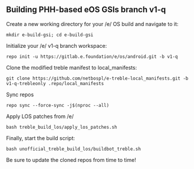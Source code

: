 
## Building PHH-based eOS GSIs branch v1-q ##

Create a new working directory for your /e/ OS build and navigate to it:

    mkdir e-build-gsi; cd e-build-gsi

Initialize your /e/ v1-q branch workspace:

    repo init -u https://gitlab.e.foundation/e/os/android.git -b v1-q

Clone the modified treble manifest to local_manifests:

    git clone https://github.com/netbospl/e-treble-local_manifests.git -b v1-q-trebleonly .repo/local_manifests

Sync repos

    repo sync --force-sync -j$(nproc --all)

Apply LOS patches from /e/

    bash treble_build_los/apply_los_patches.sh

Finally, start the build script:

    bash unofficial_treble_build_los/buildbot_treble.sh

Be sure to update the cloned repos from time to time!
